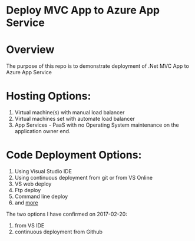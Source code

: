 ﻿Deploy MVC App to Azure App Service
=

# Overview
The purpose of this repo is to demonstrate deployment of .Net MVC App to Azure App Service

# Hosting Options:
1. Virtual machine(s) with manual load balancer
2. Virtual machines set with automate load balancer
3. App Services - PaaS with no Operating System maintenance on the application owner end.

# Code Deployment Options:
1. Using Visual Studio IDE
2. Using continuous deployment from git or from VS Online
3. VS web deploy
4. Ftp deploy
5. Command line deploy
6. and [more](https://docs.microsoft.com/en-us/azure/app-service-web/web-sites-deploy)

The two options I have confirmed on 2017-02-20:
1. from VS IDE
2. continuous deployment from Github